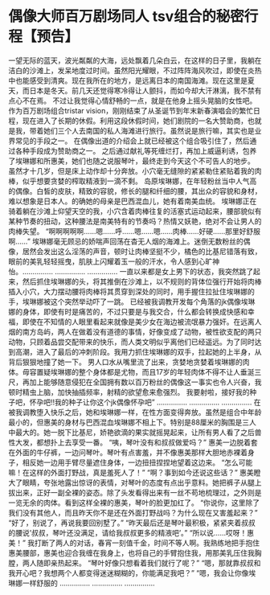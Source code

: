 # 偶像大师百万剧场同人 tsv组合的秘密行程【预告】

一望无际的蓝天，波光粼粼的大海，远处飘着几朵白云，在这样的日子里，我躺在洁白的沙滩上，发呆地度过时间。虽然阳光耀眼，不过阵阵海风吹过，即使在炎热中也能感受到清爽。现在我所在的地方，是远离日本的南国海滩。现在这里是夏天，而日本是冬天。前几天还觉得寒冷得让人颤抖，而如今却大汗淋漓，我不禁有点心不在焉。
不过让我觉得心情舒畅的一点，就是在他身上摇头晃脑的女性吧。作为百万剧场组合tristar vision，刚刚结束了从圣诞节到年末新春演唱会的繁忙日程，现在进入了长期的休假。利用这段休假时间，她们剧院的一名大赞助商，也就是我，带着她们三个人去南国的私人海滩进行旅行。虽然说是旅行嘛，其实也是业界常见的手段之一。
在偶像出道的介绍会上就已经被这个组合吸引住了，然后通过各种手段成为赞助商之一。
之后通过献礼等死缠烂打，再加上威逼利诱，包养了埃琳娜和所惠美，她们也随之说服琴叶，最终走到今天这个不可告人的地步。
虽然才十几岁，但是床上动作却十分奔放。小穴毫无缝隙的紧紧勒住紧贴着我的肉棒，似乎想要贪婪的榨取精液到一滴不剩。
岛原埃琳娜，在年轻粉丝当中人气高的偶像。白皙的皮肤，精致的容貌，修长的腿和纤细的腰，其出众的容貌和身材，难以想象是日本人。的确她的母亲是巴西混血儿，她有着南美血统。
埃琳娜正在骑着躺在沙滩上仰望天空的我，小穴含着肉棒往复的活塞式运动起来，腰部貌似有某种节奏的扭动，这种腰法是南美特有的节奏吗？热情又妖艳，绝对不会让男人的肉棒失望。
“啊啊啊啊啊……嗯……呼……嗯……嗯……肉棒……好硬……那里好舒服啊……”
埃琳娜毫无顾忌的娇喘声回荡在杳无人烟的海滩上。迷倒无数粉丝的偶像，居然会发出这么淫荡的声音，顿时让肉棒坚挺不少，橘色的比基尼错落有致，眼前的美乳轻轻摇曳，肌肤上闪耀着玉一般的汗水，令人感到心旷神怡。……………
……………
……………
一直以来都是女上男下的状态，我突然跳了起来，然后抓住埃琳娜的头，将其推倒在沙滩上，以不规则的背体位强行开始将肉棒插入小穴，大力摆动腰将肉棒将其贯穿到深处的同时，用手握住拉扯住埃琳娜的手，埃琳娜被这个突然举动吓了一跳。
已经被我调教开发每个角落的jk偶像埃琳娜的身体，即使有时是痛苦的，不过只要是与我交合，什么都会转换成快感和幸福，即使在不知情的人眼里看起来就像是美少女在海边被流氓暴力强奸。在远离人烟的南方岛屿，两人在做着没有道德的事情，好像变成了动物，被性欲支配的两只动物，只顾着品尝交配带来的快乐，而人类文明似乎离他们已经遥远。为了同时达到高潮，进入了最后的冲刺阶段。我用力抓住埃琳娜的双手，拉起她的上半身，从背后狠狠地撞了她一下。
男人口水从嘴里流了出来，贪婪地贪婪着埃琳娜的肉体。毋容置疑埃琳娜的整个身体都是尤物，而且17岁的年轻肉体不得不让人垂涎三尺，再加上能够随意侵犯在全国拥有数以百万粉丝的偶像这一事实也令人兴奋，我顿时精虫上脑，加快抽插频率，射精的欲望愈来愈强烈。
我要射啦，接好我的种子吧，怀孕吧!!我的种子让你这个jk偶像怀孕吧”
……………
……………
……………
在被我调教堕入快乐之后，她和埃琳娜一样，在性方面变得奔放。虽然是组合中年龄最小的，但惠美的身材与巴西混血埃琳娜不相上下。特别是88厘米的胸围是三人中最大的。她一脱下比基尼，娇艳欲滴的果实就摇晃起来，让所有男人看了之后兽性大发，都想扑上去享受一番。
“咦，琴叶没有和叔叔做爱吗？”
惠美一边脱着套在外面的牛仔裤，一边问琴叶。琴叶有点害羞，并不像惠美那样大胆地赤裸着身子，相反她一边用手臂尽量遮住身体，一边扭扭捏捏地望着这边来。
“怎么可能嘛！在这样的外面打野战，真是羞死人了！”
“啊？事到如今还说这些话？”
惠美瞪大了眼睛，夸张地露出惊讶的表情，对琴叶的态度有点出乎意料。她把裤子从腿上拔出来，正好一副全裸的姿态。除了头发看得出来有一丝不苟地梳理过，之外则是一览无余的肉体。看到这样全裸的惠美，琴叶的脸更加红了。
“你说你，这里除了我们没有其他人，而且昨天你不是还在外面打野战吗？为什么现在又害羞起来？”
“好了，别说了，再说我要回别墅了。”
“昨天最后还是琴叶最积极，紧紧夹着叔叔的腰说’叔叔，琴叶还没满足，请给我叔叔更多的精液吧’。”
“所以说……哎呀！惠美！”
我打断了两人的对话，春宵一刻值千金，时间不等人啊。我熟练地把手抱住惠美腰部，惠美也迎合我缠在我身上，也将自己的手臂抱住我，用那美乳压住我胸膛，两人随即亲热起来。
“琴叶好像只想看着我们就行了呢？”
“嗯，那就靠叔叔和我开心吧？我想两个人都变得迷迷糊糊的，你能满足我吧？”
“嗯，我会让你像埃琳娜一样舒服的
……………
……………
……………

